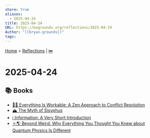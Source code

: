 ```yaml
---
share: true
aliases:
  - 2025-04-24
title: 2025-04-24
URL: https://bagrounds.org/reflections/2025-04-24
Author: "[[bryan-grounds]]"
tags: 
---
```

[Home](../index.md) > [Reflections](./index.md) | [⏮️](./2025-04-23.md)  
# 2025-04-24  
## 📚 Books  
- [🤝🧘 Everything Is Workable: A Zen Approach to Conflict Resolution](../books/everything-is-workable.md)  
- [🏔️ The Myth of Sisyphus](../books/the-myth-of-sisyphus.md)  
- [ℹ️ Information: A Very Short Introduction](../books/information.md)  
- [⚛️🌎 Beyond Weird: Why Everything You Thought You Knew about Quantum Physics Is Different](../books/beyond-weird.md)  

